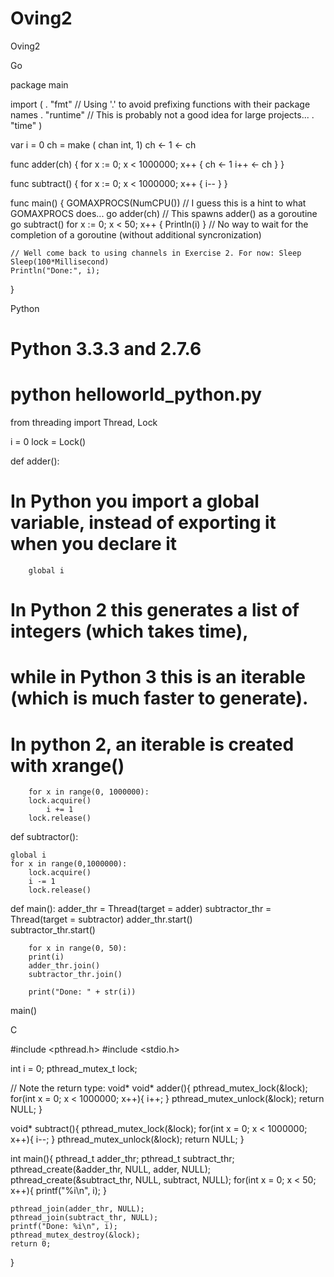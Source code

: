 Oving2
======

Oving2

Go

package main

import (
    . "fmt" // Using '.' to avoid prefixing functions with their package names
    . "runtime" // This is probably not a good idea for large projects...
    . "time"
)

var i = 0
ch = make ( chan int, 1)
ch <- 1
<- ch


func adder(ch) {
	for x := 0; x < 1000000; x++ {
		ch <- 1	
		i++
		<- ch
		}
	}

func subtract() {
	for x := 0; x < 1000000; x++ {
		i--
		}
	}


func main() {
	GOMAXPROCS(NumCPU()) // I guess this is a hint to what GOMAXPROCS does...
	go adder(ch) // This spawns adder() as a goroutine
	go subtract()
	for x := 0; x < 50; x++ {
	Println(i)
	}
    // No way to wait for the completion of a goroutine (without additional syncronization)
    
    // Well come back to using channels in Exercise 2. For now: Sleep
	Sleep(100*Millisecond)
	Println("Done:", i);
}


Python

# Python 3.3.3 and 2.7.6
# python helloworld_python.py

from threading import Thread, Lock

i = 0
lock = Lock()


def adder():
# In Python you import a global variable, instead of exporting it when you declare it
	
    	global i
    
    
# In Python 2 this generates a list of integers (which takes time),
# while in Python 3 this is an iterable (which is much faster to generate).
# In python 2, an iterable is created with xrange()

    	for x in range(0, 1000000):
		lock.acquire()
        	i += 1
		lock.release()

        
def subtractor():
	
	global i
	for x in range(0,1000000):
		lock.acquire()
		i -= 1
		lock.release()



def main():
	    adder_thr = Thread(target = adder)
	    subtractor_thr = Thread(target = subtractor)
	    adder_thr.start()    
	    subtractor_thr.start()
	    
	    for x in range(0, 50):
		print(i)
	    adder_thr.join()
	    subtractor_thr.join()
	    
	    print("Done: " + str(i))


main()


C

#include <pthread.h>
#include <stdio.h>

int i = 0;
pthread_mutex_t lock;

// Note the return type: void*
void* adder(){
	pthread_mutex_lock(&lock);
	for(int x = 0; x < 1000000; x++){
        	i++;
	}
	pthread_mutex_unlock(&lock);
	return NULL;
}

void* subtract(){
	pthread_mutex_lock(&lock);
	for(int x = 0; x < 1000000; x++){
		i--;
	}
	pthread_mutex_unlock(&lock);
	return NULL;
}


int main(){
	pthread_t adder_thr;
	pthread_t subtract_thr;
	pthread_create(&adder_thr, NULL, adder, NULL);
	pthread_create(&subtract_thr, NULL, subtract, NULL);
	for(int x = 0; x < 50; x++){
		printf("%i\n", i);
	}

    
	pthread_join(adder_thr, NULL);
	pthread_join(subtract_thr, NULL);
	printf("Done: %i\n", i);
	pthread_mutex_destroy(&lock);
	return 0;    
}

